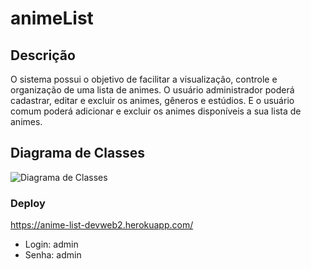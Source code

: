 # animeList

## Descrição

O sistema possui o objetivo de facilitar a visualização, controle e organização de uma lista de animes. O usuário administrador poderá cadastrar, editar e excluir os animes, gêneros e estúdios. E o usuário comum poderá adicionar e excluir os animes disponíveis a sua lista de animes.

## Diagrama de Classes

![Diagrama de Classes](class_diagram.png)

### Deploy

https://anime-list-devweb2.herokuapp.com/

- Login: admin
- Senha: admin